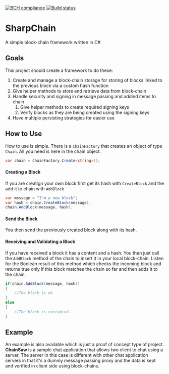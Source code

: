 [![BCH compliance](https://bettercodehub.com/edge/badge/sehd/SharpChain?branch=master)](https://bettercodehub.com/)
[![Build status](https://ci.appveyor.com/api/projects/status/7yy25bg3yfc6fsp7?svg=true)](https://ci.appveyor.com/project/sehd/sharpchain)

# SharpChain
A simple block-chain framework written in C#

## Goals

This project should create a framework to do these:

1. Create and manage a block-chain storage for storing of blocks linked to the previous block via a custom hash function
2. Give helper methods to store and retrieve data from block-chain
3. Handle security and signing in message passing and addind items to chain
	1. Give helper methods to create required signing keys
	2. Verify blocks as they are being created using the signing keys
4. Have multiple persisting strategies for easier use

## How to Use

How to use is simple. There is a `ChainFactory` that creates an object of type `Chain`. All you need is here in the chain object.

```C#
var chain = ChainFactory.Create<string>();
```

#### Creating a Block

If you are creatign your own block first get its hash with `CreateBlock` and the add it to chain with `AddBlock`

```C#
var message = "I'm a new block";
var hash = chain.CreateBlock(message);
chain.AddBlock(message, hash);
```

#### Send the Block

You then send the previously created block along with its hash.

#### Receiving and Validating a Block

If you have received a block it has a content and a hash. You then just call the `AddBlock` method of the chain to insert it in your local block-chain. Listen for the Boolean result of this method which checks the incoming block and returns true only if this block matches the chain so far and then adds it to the chain.

```C#
if(chain.AddBlock(message, hash))
{
	//The block is ok
}
else
{
	//The block is corrupted.
}
```

## Example

An example is also available which is just a proof of concept type of project. **ChainSaw** is a sample chat application that allows two client to chat using a server. The server in this case is different with other chat application servers in that it's a dummy message passing proxy and the data is kept and verified in client side using block-chains.